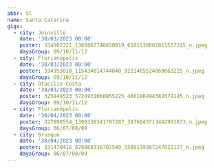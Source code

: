 ```yaml
---
abbr: SC
name: Santa Catarina
gigs:
  - city: Joinville
    date: '30/03/2023 00:00'
    poster: 334982321_1365867740650019_6101530002811557315_n.jpeg
    daysGroup: 09/10/11/12
  - city: Florianópolis
    date: '30/03/2023 00:00'
    poster: 334953818_115434014744048_9221405524069663225_n.jpeg
    daysGroup: 09/10/11/12
  - city: Otacílio Costa
    date: '30/03/2023 00:00'
    poster: 325849523_5724931060955225_466186494382674145_n.jpeg
    daysGroup: 09/10/11/12
  - city: Florianópolis
    date: '30/04/2023 00:00'
    poster: 327898554_1390338341707287_3876043713442991873_n.jpeg
    daysGroup: 06/07/08/09
  - city: Brusque
    date: '30/04/2023 00:00'
    poster: 331470416_878868336702540_5588159387247821127_n.jpeg
    daysGroup: 06/07/08/09
---
```


